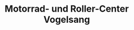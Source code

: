 ---
title: "Motorrad- und Roller-Center Vogelsang"
url: /recklinghausen/motorrad-und-roller-center-vogelsang/
shop: Motorrad
---